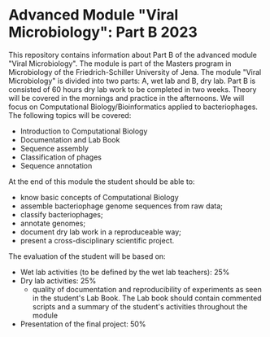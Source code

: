# Advanced Module "Viral Microbiology": Part B 2023

This repository contains information about Part B of the advanced module "Viral Microbiology". The module is part of the Masters program in Microbiology of the Friedrich-Schiller University of Jena. The module "Viral Microbiology" is divided into two parts: A, wet lab and B, dry lab. Part B is consisted of 60 hours dry lab work to be completed in two weeks. Theory will be covered in the mornings and practice in the afternoons. We will focus on Computational Biology/Bioinformatics applied to bacteriophages. The following topics will be covered:  

- Introduction to Computational Biology
- Documentation and Lab Book
- Sequence assembly
- Classification of phages
- Sequence annotation

At the end of this module the student should be able to:

- know basic concepts of Computational Biology
- assemble bacteriophage genome sequences from raw data;
- classify bacteriophages;
- annotate genomes;
- document dry lab work in a reproduceable way;
- present a cross-disciplinary scientific project.

The evaluation of the student will be based on:

- Wet lab activities (to be defined by the wet lab teachers): 25%
- Dry lab activities: 25%
  - quality of documentation and reproducibility of experiments as seen in the student's Lab Book. The Lab book should contain commented scripts and a summary of the student's activities throughout the module
- Presentation of the final project: 50%
